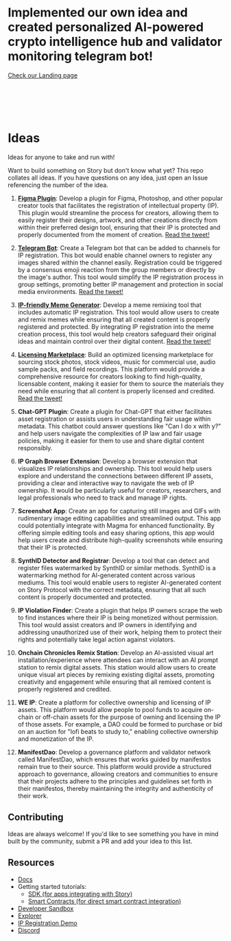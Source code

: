 # Implemented our own idea and created personalized AI-powered crypto intelligence hub and validator monitoring telegram bot!
[Check our Landing page](https://torpid-galette-1e7.notion.site/Crypto-Daily-Brief-1624ccff7c448069a7fcd3c2be925d2d) 

<br/><br/><br/><br/>


# Ideas
Ideas for anyone to take and run with! 

Want to build something on Story but don't know what yet? This repo collates all ideas. If you have questions on any idea, just open an Issue referencing the number of the idea.

1. **[Figma Plugin](https://x.com/muttonia/status/1794020634999369936)**: Develop a plugin for Figma, Photoshop, and other popular creator tools that facilitates the registration of intellectual property (IP). This plugin would streamline the process for creators, allowing them to easily register their designs, artwork, and other creations directly from within their preferred design tool, ensuring that their IP is protected and properly documented from the moment of creation. [Read the tweet!](https://x.com/muttonia/status/1794020634999369936)

2. **[Telegram Bot](https://x.com/muttonia/status/1796558513013239989)**: Create a Telegram bot that can be added to channels for IP registration. This bot would enable channel owners to register any images shared within the channel easily. Registration could be triggered by a consensus emoji reaction from the group members or directly by the image's author. This tool would simplify the IP registration process in group settings, promoting better IP management and protection in social media environments. [Read the tweet!](https://x.com/muttonia/status/1796558513013239989)

3. **[IP-friendly Meme Generator](https://x.com/muttonia/status/1799094270789656623)**: Develop a meme remixing tool that includes automatic IP registration. This tool would allow users to create and remix memes while ensuring that all created content is properly registered and protected. By integrating IP registration into the meme creation process, this tool would help creators safeguard their original ideas and maintain control over their digital content. [Read the tweet!](https://x.com/muttonia/status/1799094270789656623)

4. **[Licensing Marketplace](https://x.com/muttonia/status/1801630991951532307)**: Build an optimized licensing marketplace for sourcing stock photos, stock videos, music for commercial use, audio sample packs, and field recordings. This platform would provide a comprehensive resource for creators looking to find high-quality, licensable content, making it easier for them to source the materials they need while ensuring that all content is properly licensed and credited. [Read the tweet!](https://x.com/muttonia/status/1801630991951532307)

5. **Chat-GPT Plugin**: Create a plugin for Chat-GPT that either facilitates asset registration or assists users in understanding fair usage within metadata. This chatbot could answer questions like "Can I do x with y?" and help users navigate the complexities of IP law and fair usage policies, making it easier for them to use and share digital content responsibly.

6. **IP Graph Browser Extension**: Develop a browser extension that visualizes IP relationships and ownership. This tool would help users explore and understand the connections between different IP assets, providing a clear and interactive way to navigate the web of IP ownership. It would be particularly useful for creators, researchers, and legal professionals who need to track and manage IP rights.

7. **Screenshot App**: Create an app for capturing still images and GIFs with rudimentary image editing capabilities and streamlined output. This app could potentially integrate with Magma for enhanced functionality. By offering simple editing tools and easy sharing options, this app would help users create and distribute high-quality screenshots while ensuring that their IP is protected.

8. **SynthID Detector and Registrar**: Develop a tool that can detect and register files watermarked by SynthID or similar methods. SynthID is a watermarking method for AI-generated content across various mediums. This tool would enable users to register AI-generated content on Story Protocol with the correct metadata, ensuring that all such content is properly documented and protected.

9. **IP Violation Finder**: Create a plugin that helps IP owners scrape the web to find instances where their IP is being monetized without permission. This tool would assist creators and IP owners in identifying and addressing unauthorized use of their work, helping them to protect their rights and potentially take legal action against violators.

10. **Onchain Chronicles Remix Station**: Develop an AI-assisted visual art installation/experience where attendees can interact with an AI prompt station to remix digital assets. This station would allow users to create unique visual art pieces by remixing existing digital assets, promoting creativity and engagement while ensuring that all remixed content is properly registered and credited.

11. **WE IP**: Create a platform for collective ownership and licensing of IP assets. This platform would allow people to pool funds to acquire on-chain or off-chain assets for the purpose of owning and licensing the IP of those assets. For example, a DAO could be formed to purchase or bid on an auction for "lofi beats to study to," enabling collective ownership and monetization of the IP.

12. **ManifestDao**: Develop a governance platform and validator network called ManifestDao, which ensures that works guided by manifestos remain true to their source. This platform would provide a structured approach to governance, allowing creators and communities to ensure that their projects adhere to the principles and guidelines set forth in their manifestos, thereby maintaining the integrity and authenticity of their work.


## Contributing

Ideas are always welcome! If you'd like to see something you have in mind built by the community, submit a PR and add your idea to this list.

## Resources

- [Docs](https://docs.storyprotocol.xyz/docs/what-is-story-protocol)
- Getting started tutorials:
  - [SDK (for apps integrating with Story)](https://docs.storyprotocol.xyz/docs/get-started-with-the-typescript-sdk)
  - [Smart Contracts (for direct smart contract integration)](https://docs.storyprotocol.xyz/docs/get-started-with-the-smart-contracts)
- [Developer Sandbox](https://sandbox.storyprotocol.xyz/)
- [Explorer](https://explorer.storyprotocol.xyz/)
- [IP Registration Demo](https://play.storyprotocol.xyz/)
- [Discord](https://discord.gg/storyprotocol)
